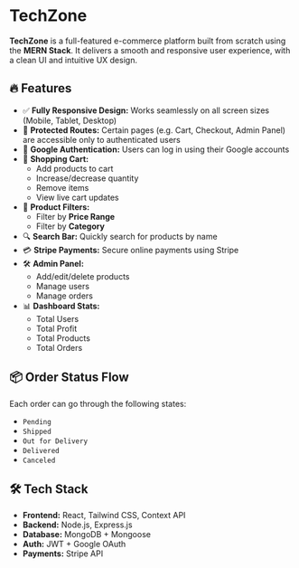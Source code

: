 # TechZone

**TechZone** is a full-featured e-commerce platform built from scratch using the **MERN Stack**. It delivers a smooth and responsive user experience, with a clean UI and intuitive UX design.

## 🔥 Features

- ✅ **Fully Responsive Design:** Works seamlessly on all screen sizes (Mobile, Tablet, Desktop)
- 🔐 **Protected Routes:** Certain pages (e.g. Cart, Checkout, Admin Panel) are accessible only to authenticated users
- 🔑 **Google Authentication:** Users can log in using their Google accounts
- 🛒 **Shopping Cart:**
  - Add products to cart
  - Increase/decrease quantity
  - Remove items
  - View live cart updates
- 🧰 **Product Filters:**
  - Filter by **Price Range**
  - Filter by **Category**
- 🔍 **Search Bar:** Quickly search for products by name
- 💳 **Stripe Payments:** Secure online payments using Stripe
- 🛠 **Admin Panel:**
  - Add/edit/delete products
  - Manage users
  - Manage orders
- 📊 **Dashboard Stats:**
  - Total Users
  - Total Profit
  - Total Products
  - Total Orders

## 📦 Order Status Flow

Each order can go through the following states:

- `Pending`
- `Shipped`
- `Out for Delivery`
- `Delivered`
- `Canceled`

## 🛠 Tech Stack

- **Frontend:** React, Tailwind CSS, Context API
- **Backend:** Node.js, Express.js
- **Database:** MongoDB + Mongoose
- **Auth:** JWT + Google OAuth
- **Payments:** Stripe API
